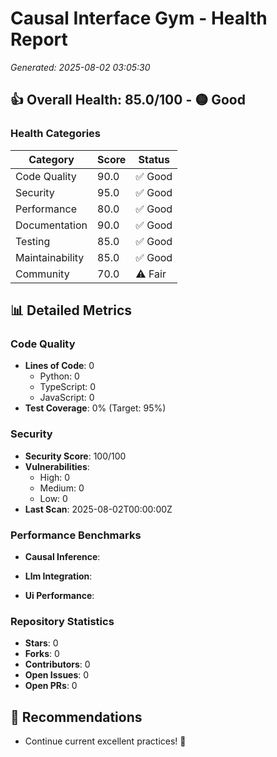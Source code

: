 # Causal Interface Gym - Health Report

*Generated: 2025-08-02 03:05:30*

## 👍 Overall Health: 85.0/100 - 🟡 Good

### Health Categories

| Category | Score | Status |
|----------|-------|--------|
| Code Quality | 90.0 | ✅ Good |
| Security | 95.0 | ✅ Good |
| Performance | 80.0 | ✅ Good |
| Documentation | 90.0 | ✅ Good |
| Testing | 85.0 | ✅ Good |
| Maintainability | 85.0 | ✅ Good |
| Community | 70.0 | ⚠️ Fair |

## 📊 Detailed Metrics

### Code Quality
- **Lines of Code**: 0
  - Python: 0
  - TypeScript: 0
  - JavaScript: 0
- **Test Coverage**: 0% (Target: 95%)

### Security
- **Security Score**: 100/100
- **Vulnerabilities**:
  - High: 0
  - Medium: 0
  - Low: 0
- **Last Scan**: 2025-08-02T00:00:00Z

### Performance Benchmarks
- **Causal Inference**:

- **Llm Integration**:

- **Ui Performance**:

### Repository Statistics
- **Stars**: 0
- **Forks**: 0
- **Contributors**: 0
- **Open Issues**: 0
- **Open PRs**: 0

## 🎯 Recommendations

- Continue current excellent practices! 🎉